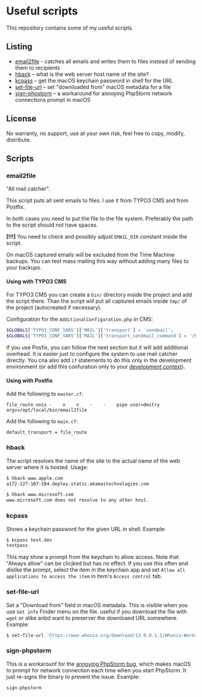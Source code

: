 # Useful scripts

This repository contains some of my useful scripts.

## Listing

* [email2file](#emailtofile) - catches all emails and writes them to files instead of sending them to recipients
* [hback](#hback) – what is the web server host name of the site?
* [kcpass](#kcpass) – get the macOS keychain password in shell for the URL
* [set-file-url](#set-file-url) – set "downloaded from" macOS metadata for a file
* [sign-phostorm](#sign-phpstorm) – a workaround for annoying PhpStorm network connections prompt in macOS

## License

No warranty, no support, use at your own risk, feel free to copy, modify, distribute.

## Scripts

### <a name="email2file"></a>email2file

"All mail catcher".

This script puts all sent emails to files. I use it from TYPO3 CMS and from Postfix.

In both cases you need to put the file to the file system. Preferably the path to the script should not have spaces.

**[!!!]** You need to check and possibly adjust `EMAIL_DIR` constant inside the script.

On macOS captured emails will be excluded from the Time Machine backups. You can test mass mailing this way without adding many files to your backups.

#### Using with TYPO3 CMS

For TYPO3 CMS you can create a `bin/` directory inside the project and add the script there. Than the script will put all captured emails inside `tmp/` of the project (autocreated if necessary).

Configuration for the `AdditionalConfiguration.php` in CMS:

```php
$GLOBALS['TYPO3_CONF_VARS']['MAIL']['transport'] = 'sendmail';
$GLOBALS['TYPO3_CONF_VARS']['MAIL']['transport_sendmail_command'] = '/home/myproject/bin/email2file -t -i';
```

If you use Posfix, you can follow the next section but it will add additional overhead. It is easier just to configure the system to use mail catcher directly. You cna also add `if` statements to do this only in the development environment (or add this confuration only to your [development context](https://usetypo3.com/application-context.html)).

#### Using with Postfix

Add the following to `master.cf`:

```
file_route unix -    n    n    -    -    pipe user=dmitry argv=/opt/local/bin/email2file
```

Add the following to `main.cf`:

```
default_transport = file_route
```

### <a name="hback"></a>hback

The script resolves the name of the site to the actual name of the web server where it is hosted. Usage:

```sh
$ hback www.apple.com
a172-227-107-104.deploy.static.akamaitechnologies.com

$ hback www.microsoft.com
www.microsoft.com does not resolve to any other host.
```

### <a name="kcpass"></a>kcpass

Shows a keychain password for the given URL in shell. Example:

```sh
$ kcpass test.dev
testpass
```

This may show a prompt from the keychain to allow access. Note that "Always allow" can be clicjked but has no effect. If you use this often and dislike the prompt, select the item in the keychain app and set `Allow all applications to access the item` in item's `Access control` tab.

### <a name="set-file-url"></a>set-file-url

Set a "Download from" field in macOS metadata. This is visible when you use `Get info` Finder menu on the file. useful if you download the file with `wget` or alike anbd want to preserver the downloaed URL somewhere. Example:

```sh
$ set-file-url 'https://www.whonix.org/download/13.0.0.1.1/Whonix-Workstation-13.0.0.1.1.ova' Whonix-Workstation-13.0.0.1.1.ova
```

### <a name="sign-phpstorm"></a>sign-phpstorm

This is a workarounf for the [annoying PhpStorm bug](https://youtrack.jetbrains.com/issue/IDEA-129941), which makes macOS to prompt for network connection each time when you start PhpStorm. It just re-signs the binary to prevent the issue. Example:

```sh
sign-phpstorm
```
